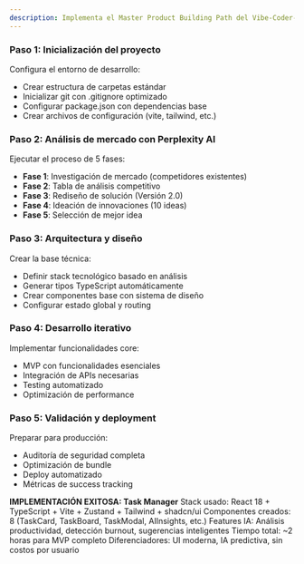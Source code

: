 ```yaml
---
description: Implementa el Master Product Building Path del Vibe-Coder-Kit con automatización completa.
---
```


### Paso 1: Inicialización del proyecto
Configura el entorno de desarrollo:
- Crear estructura de carpetas estándar
- Inicializar git con .gitignore optimizado
- Configurar package.json con dependencias base
- Crear archivos de configuración (vite, tailwind, etc.)

### Paso 2: Análisis de mercado con Perplexity AI
Ejecutar el proceso de 5 fases:
- **Fase 1**: Investigación de mercado (competidores existentes)
- **Fase 2**: Tabla de análisis competitivo
- **Fase 3**: Rediseño de solución (Versión 2.0)
- **Fase 4**: Ideación de innovaciones (10 ideas)
- **Fase 5**: Selección de mejor idea

### Paso 3: Arquitectura y diseño
Crear la base técnica:
- Definir stack tecnológico basado en análisis
- Generar tipos TypeScript automáticamente
- Crear componentes base con sistema de diseño
- Configurar estado global y routing

### Paso 4: Desarrollo iterativo
Implementar funcionalidades core:
- MVP con funcionalidades esenciales
- Integración de APIs necesarias
- Testing automatizado
- Optimización de performance

### Paso 5: Validación y deployment
Preparar para producción:
- Auditoría de seguridad completa
- Optimización de bundle
- Deploy automatizado
- Métricas de success tracking

**IMPLEMENTACIÓN EXITOSA: Task Manager**
Stack usado: React 18 + TypeScript + Vite + Zustand + Tailwind + shadcn/ui
Componentes creados: 8 (TaskCard, TaskBoard, TaskModal, AIInsights, etc.)
Features IA: Análisis productividad, detección burnout, sugerencias inteligentes
Tiempo total: ~2 horas para MVP completo
Diferenciadores: UI moderna, IA predictiva, sin costos por usuario
